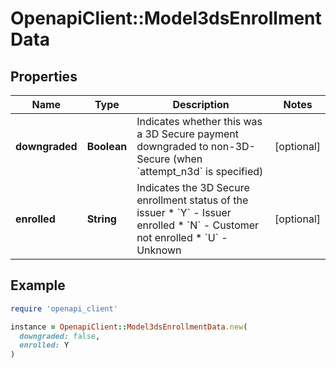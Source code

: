 # OpenapiClient::Model3dsEnrollmentData

## Properties

| Name | Type | Description | Notes |
| ---- | ---- | ----------- | ----- |
| **downgraded** | **Boolean** | Indicates whether this was a 3D Secure payment downgraded to non-3D-Secure (when &#x60;attempt_n3d&#x60; is specified) | [optional] |
| **enrolled** | **String** | Indicates the 3D Secure enrollment status of the issuer   * &#x60;Y&#x60; - Issuer enrolled   * &#x60;N&#x60; - Customer not enrolled   * &#x60;U&#x60; - Unknown  | [optional] |

## Example

```ruby
require 'openapi_client'

instance = OpenapiClient::Model3dsEnrollmentData.new(
  downgraded: false,
  enrolled: Y
)
```

